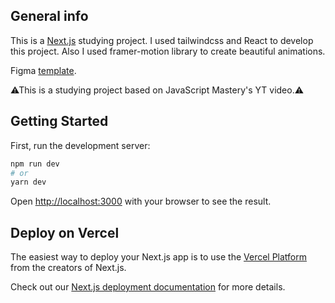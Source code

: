 ## General info

This is a [Next.js](https://nextjs.org/) studying project. I used tailwindcss and React to develop this project. Also I used framer-motion library to create beautiful animations.

Figma [template](https://www.figma.com/file/EyzNoOFak1Nb1bBx9ZKI7E/Modern-UI%2FUX-Framer-Motion?t=U27Izw4pXMDE1r3r-0).

⚠This is a studying project based on JavaScript Mastery's YT video.⚠

## Getting Started

First, run the development server:

```bash
npm run dev
# or
yarn dev
```

Open [http://localhost:3000](http://localhost:3000) with your browser to see the result.

## Deploy on Vercel

The easiest way to deploy your Next.js app is to use the [Vercel Platform](https://vercel.com/new?utm_medium=default-template&filter=next.js&utm_source=create-next-app&utm_campaign=create-next-app-readme) from the creators of Next.js.

Check out our [Next.js deployment documentation](https://nextjs.org/docs/deployment) for more details.
